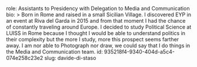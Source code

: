 role: Assistants to Presidency with Delegation to Media and Communication
bio: >
  Born in Rome and raised in a small Sicilian Village. I discovered EYP in an event at Riva del Garda
  in 2015 and from that moment I had the chance of constantly traveling around Europe. I decided to
  study Political Science at LUISS in Rome because I thought I would be able to understand politics in
  their complexity but the more I study, more this prospect seems farther away. I am nor able to
  Photograph nor draw, we could say that I do things in the Media and Communication team.
id: 935218f4-9340-404d-a5c4-074e258c23e2
slug: davide-di-staso
